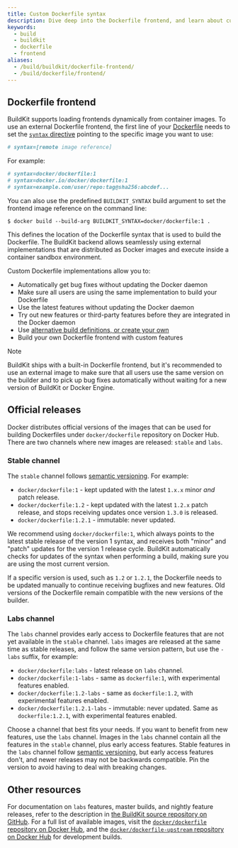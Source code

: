 ```yaml
---
title: Custom Dockerfile syntax
description: Dive deep into the Dockerfile frontend, and learn about custom frontends
keywords:
  - build
  - buildkit
  - dockerfile
  - frontend
aliases:
  - /build/buildkit/dockerfile-frontend/
  - /build/dockerfile/frontend/
---
```


## Dockerfile frontend

BuildKit supports loading frontends dynamically from container images. To use
an external Dockerfile frontend, the first line of your [Dockerfile](/reference/dockerfile.md)
needs to set the [`syntax` directive](/reference/dockerfile.md#syntax)
pointing to the specific image you want to use:

```dockerfile
# syntax=[remote image reference]
```

For example:

```dockerfile
# syntax=docker/dockerfile:1
# syntax=docker.io/docker/dockerfile:1
# syntax=example.com/user/repo:tag@sha256:abcdef...
```

You can also use the predefined `BUILDKIT_SYNTAX` build argument to set the
frontend image reference on the command line:

```console
$ docker build --build-arg BUILDKIT_SYNTAX=docker/dockerfile:1 .
```

This defines the location of the Dockerfile syntax that is used to build the
Dockerfile. The BuildKit backend allows seamlessly using external
implementations that are distributed as Docker images and execute inside a
container sandbox environment.

Custom Dockerfile implementations allow you to:

- Automatically get bug fixes without updating the Docker daemon
- Make sure all users are using the same implementation to build your Dockerfile
- Use the latest features without updating the Docker daemon
- Try out new features or third-party features before they are integrated in the Docker daemon
- Use [alternative build definitions, or create your own](https://github.com/moby/buildkit#exploring-llb)
- Build your own Dockerfile frontend with custom features

> [!NOTE]
>
> BuildKit ships with a built-in Dockerfile frontend, but it's recommended
> to use an external image to make sure that all users use the same version on
> the builder and to pick up bug fixes automatically without waiting for a new
> version of BuildKit or Docker Engine.

## Official releases

Docker distributes official versions of the images that can be used for building
Dockerfiles under `docker/dockerfile` repository on Docker Hub. There are two
channels where new images are released: `stable` and `labs`.

### Stable channel

The `stable` channel follows [semantic versioning](https://semver.org).
For example:

- `docker/dockerfile:1` - kept updated with the latest `1.x.x` minor _and_ patch
  release.
- `docker/dockerfile:1.2` - kept updated with the latest `1.2.x` patch release,
  and stops receiving updates once version `1.3.0` is released.
- `docker/dockerfile:1.2.1` - immutable: never updated.

We recommend using `docker/dockerfile:1`, which always points to the latest
stable release of the version 1 syntax, and receives both "minor" and "patch"
updates for the version 1 release cycle. BuildKit automatically checks for
updates of the syntax when performing a build, making sure you are using the
most current version.

If a specific version is used, such as `1.2` or `1.2.1`, the Dockerfile needs
to be updated manually to continue receiving bugfixes and new features. Old
versions of the Dockerfile remain compatible with the new versions of the
builder.

### Labs channel

The `labs` channel provides early access to Dockerfile features that are not yet
available in the `stable` channel. `labs` images are released at the same time
as stable releases, and follow the same version pattern, but use the `-labs`
suffix, for example:

- `docker/dockerfile:labs` - latest release on `labs` channel.
- `docker/dockerfile:1-labs` - same as `dockerfile:1`, with experimental
  features enabled.
- `docker/dockerfile:1.2-labs` - same as `dockerfile:1.2`, with experimental
  features enabled.
- `docker/dockerfile:1.2.1-labs` - immutable: never updated. Same as
  `dockerfile:1.2.1`, with experimental features enabled.

Choose a channel that best fits your needs. If you want to benefit from
new features, use the `labs` channel. Images in the `labs` channel contain
all the features in the `stable` channel, plus early access features.
Stable features in the `labs` channel follow [semantic versioning](https://semver.org),
but early access features don't, and newer releases may not be backwards
compatible. Pin the version to avoid having to deal with breaking changes.

## Other resources

For documentation on `labs` features, master builds, and nightly feature
releases, refer to the description in [the BuildKit source repository on GitHub](https://github.com/moby/buildkit/blob/master/README.md).
For a full list of available images, visit the [`docker/dockerfile` repository on Docker Hub](https://hub.docker.com/r/docker/dockerfile),
and the [`docker/dockerfile-upstream` repository on Docker Hub](https://hub.docker.com/r/docker/dockerfile-upstream)
for development builds.
